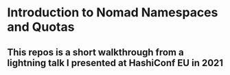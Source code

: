 # Introduction to Nomad Namespaces and Quotas

## This repos is a short walkthrough from a lightning talk I presented at HashiConf EU in 2021
